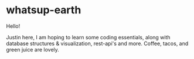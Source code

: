 # whatsup-earth

Hello!

Justin here, I am hoping to learn some coding essentials, along with database structures & visualization, rest-api's and more. 
Coffee, tacos, and green juice are lovely.
